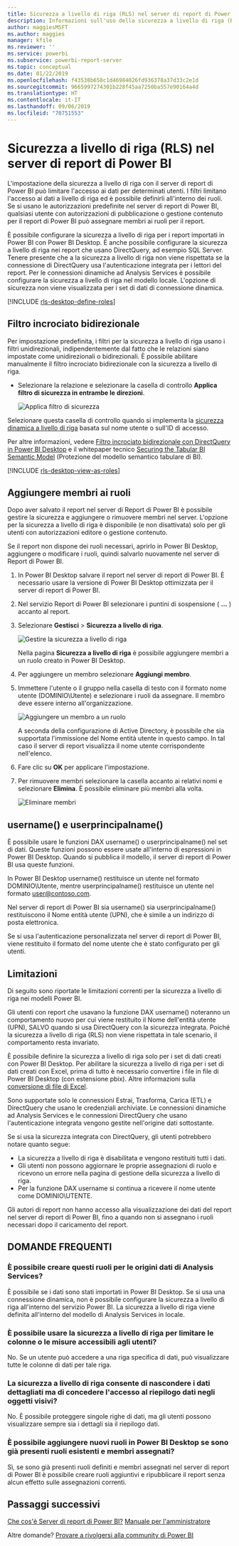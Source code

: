 ```yaml
---
title: Sicurezza a livello di riga (RLS) nel server di report di Power BI
description: Informazioni sull'uso della sicurezza a livello di riga (RLS) nel server di report di Power BI.
author: maggiesMSFT
ms.author: maggies
manager: kfile
ms.reviewer: ''
ms.service: powerbi
ms.subservice: powerbi-report-server
ms.topic: conceptual
ms.date: 01/22/2019
ms.openlocfilehash: f43538b658c1d46984026fd936378a37d33c2e1d
ms.sourcegitcommit: 9665997274301b228f45aa7250ba557e90164a4d
ms.translationtype: HT
ms.contentlocale: it-IT
ms.lasthandoff: 09/06/2019
ms.locfileid: "70751553"
---
```

# <a name="row-level-security-rls-in-power-bi-report-server"></a>Sicurezza a livello di riga (RLS) nel server di report di Power BI

L'impostazione della sicurezza a livello di riga con il server di report di Power BI può limitare l'accesso ai dati per determinati utenti. I filtri limitano l'accesso ai dati a livello di riga ed è possibile definirli all'interno dei ruoli.  Se si usano le autorizzazioni predefinite nel server di report di Power BI, qualsiasi utente con autorizzazioni di pubblicazione o gestione contenuto per il report di Power BI può assegnare membri ai ruoli per il report.    

È possibile configurare la sicurezza a livello di riga per i report importati in Power BI con Power BI Desktop. È anche possibile configurare la sicurezza a livello di riga nei report che usano DirectQuery, ad esempio SQL Server.  Tenere presente che a la sicurezza a livello di riga non viene rispettata se la connessione di DirectQuery usa l'autenticazione integrata per i lettori del report. Per le connessioni dinamiche ad Analysis Services è possibile configurare la sicurezza a livello di riga nel modello locale. L'opzione di sicurezza non viene visualizzata per i set di dati di connessione dinamica. 

[!INCLUDE [rls-desktop-define-roles](../includes/rls-desktop-define-roles.md)]

## <a name="bidirectional-cross-filtering"></a>Filtro incrociato bidirezionale

Per impostazione predefinita, i filtri per la sicurezza a livello di riga usano i filtri unidirezionali, indipendentemente dal fatto che le relazioni siano impostate come unidirezionali o bidirezionali. È possibile abilitare manualmente il filtro incrociato bidirezionale con la sicurezza a livello di riga.

- Selezionare la relazione e selezionare la casella di controllo **Applica filtro di sicurezza in entrambe le direzioni**. 

    ![Applica filtro di sicurezza](media/row-level-security-report-server/rls-apply-security-filter.png)

Selezionare questa casella di controllo quando si implementa la [sicurezza dinamica a livello di riga](https://docs.microsoft.com/analysis-services/tutorial-tabular-1200/supplemental-lesson-implement-dynamic-security-by-using-row-filters) basata sul nome utente o sull'ID di accesso. 

Per altre informazioni, vedere [Filtro incrociato bidirezionale con DirectQuery in Power BI Desktop](../desktop-bidirectional-filtering.md) e il whitepaper tecnico [Securing the Tabular BI Semantic Model](http://download.microsoft.com/download/D/2/0/D20E1C5F-72EA-4505-9F26-FEF9550EFD44/Securing%20the%20Tabular%20BI%20Semantic%20Model.docx) (Protezione del modello semantico tabulare di BI).

[!INCLUDE [rls-desktop-view-as-roles](../includes/rls-desktop-view-as-roles.md)]


## <a name="add-members-to-roles"></a>Aggiungere membri ai ruoli 

Dopo aver salvato il report nel server di Report di Power BI è possibile gestire la sicurezza e aggiungere o rimuovere membri nel server. L'opzione per la sicurezza a livello di riga è disponibile (e non disattivata) solo per gli utenti con autorizzazioni editore o gestione contenuto.

 Se il report non dispone dei ruoli necessari, aprirlo in Power BI Desktop, aggiungere o modificare i ruoli, quindi salvarlo nuovamente nel server di Report di Power BI. 

1. In Power BI Desktop salvare il report nel server di report di Power BI. È necessario usare la versione di Power BI Desktop ottimizzata per il server di report di Power BI.
2. Nel servizio Report di Power BI selezionare i puntini di sospensione ( **...** ) accanto al report. 

3. Selezionare **Gestisci** > **Sicurezza a livello di riga**. 

     ![Gestire la sicurezza a livello di riga](media/row-level-security-report-server/power-bi-report-server-rls-dialog.png)

    Nella pagina **Sicurezza a livello di riga** è possibile aggiungere membri a un ruolo creato in Power BI Desktop.

5. Per aggiungere un membro selezionare **Aggiungi membro**.

1. Immettere l'utente o il gruppo nella casella di testo con il formato nome utente (DOMINIO\Utente) e selezionare i ruoli da assegnare. Il membro deve essere interno all'organizzazione.   

    ![Aggiungere un membro a un ruolo](media/row-level-security-report-server/power-bi-report-server-add-members.png)

    A seconda della configurazione di Active Directory, è possibile che sia supportata l'immissione del Nome entità utente in questo campo. In tal caso il server di report visualizza il nome utente corrispondente nell'elenco.

1. Fare clic su **OK** per applicare l'impostazione.   

8. Per rimuovere membri selezionare la casella accanto ai relativi nomi e selezionare **Elimina**.  È possibile eliminare più membri alla volta. 

    ![Eliminare membri](media/row-level-security-report-server/power-bi-report-server-delete-members.png)


## <a name="username-and-userprincipalname"></a>username() e userprincipalname()

È possibile usare le funzioni DAX username() o userprincipalname() nel set di dati. Queste funzioni possono essere usate all'interno di espressioni in Power BI Desktop. Quando si pubblica il modello, il server di report di Power BI usa queste funzioni.

In Power BI Desktop username() restituisce un utente nel formato DOMINIO\Utente, mentre userprincipalname() restituisce un utente nel formato user@contoso.com.

Nel server di report di Power BI sia username() sia userprincipalname() restituiscono il Nome entità utente (UPN), che è simile a un indirizzo di posta elettronica.

Se si usa l'autenticazione personalizzata nel server di report di Power BI, viene restituito il formato del nome utente che è stato configurato per gli utenti.  

## <a name="limitations"></a>Limitazioni 

Di seguito sono riportate le limitazioni correnti per la sicurezza a livello di riga nei modelli Power BI. 

Gli utenti con report che usavano la funzione DAX username() noteranno un comportamento nuovo per cui viene restituito il Nome dell'entità utente (UPN), SALVO quando si usa DirectQuery con la sicurezza integrata.  Poiché la sicurezza a livello di riga (RLS) non viene rispettata in tale scenario, il comportamento resta invariato.

È possibile definire la sicurezza a livello di riga solo per i set di dati creati con Power BI Desktop. Per abilitare la sicurezza a livello di riga per i set di dati creati con Excel, prima di tutto è necessario convertire i file in file di Power BI Desktop (con estensione pbix). Altre informazioni sulla [conversione di file di Excel](../desktop-import-excel-workbooks.md).

Sono supportate solo le connessioni Estrai, Trasforma, Carica (ETL) e DirectQuery che usano le credenziali archiviate. Le connessioni dinamiche ad Analysis Services e le connessioni DirectQuery che usano l'autenticazione integrata vengono gestite nell'origine dati sottostante. 

Se si usa la sicurezza integrata con DirectQuery, gli utenti potrebbero notare quanto segue:
- La sicurezza a livello di riga è disabilitata e vengono restituiti tutti i dati.
- Gli utenti non possono aggiornare le proprie assegnazioni di ruolo e ricevono un errore nella pagina di gestione della sicurezza a livello di riga.
- Per la funzione DAX username si continua a ricevere il nome utente come DOMINIO\UTENTE. 

Gli autori di report non hanno accesso alla visualizzazione dei dati del report nel server di report di Power BI, fino a quando non si assegnano i ruoli necessari dopo il caricamento del report. 

 

## <a name="faq"></a>DOMANDE FREQUENTI 

### <a name="can-i-create-these-roles-for-analysis-services-data-sources"></a>È possibile creare questi ruoli per le origini dati di Analysis Services? 

È possibile se i dati sono stati importati in Power BI Desktop. Se si usa una connessione dinamica, non è possibile configurare la sicurezza a livello di riga all'interno del servizio Power BI. La sicurezza a livello di riga viene definita all'interno del modello di Analysis Services in locale. 

### <a name="can-i-use-rls-to-limit-the-columns-or-measures-accessible-by-my-users"></a>È possibile usare la sicurezza a livello di riga per limitare le colonne o le misure accessibili agli utenti? 

No. Se un utente può accedere a una riga specifica di dati, può visualizzare tutte le colonne di dati per tale riga. 

### <a name="does-rls-let-me-hide-detailed-data-but-give-access-to-data-summarized-in-visuals"></a>La sicurezza a livello di riga consente di nascondere i dati dettagliati ma di concedere l'accesso al riepilogo dati negli oggetti visivi? 

No. È possibile proteggere singole righe di dati, ma gli utenti possono visualizzare sempre sia i dettagli sia il riepilogo dati. 

### <a name="can-i-add-new-roles-in-power-bi-desktop-if-i-already-have-existing-roles-and-members-assigned"></a>È possibile aggiungere nuovi ruoli in Power BI Desktop se sono già presenti ruoli esistenti e membri assegnati? 

Sì, se sono già presenti ruoli definiti e membri assegnati nel server di report di Power BI è possibile creare ruoli aggiuntivi e ripubblicare il report senza alcun effetto sulle assegnazioni correnti. 
 

## <a name="next-steps"></a>Passaggi successivi

[Che cos'è Server di report di Power BI?](get-started.md) 
[Manuale per l'amministratore](admin-handbook-overview.md)  

Altre domande? [Provare a rivolgersi alla community di Power BI](https://community.powerbi.com/)
